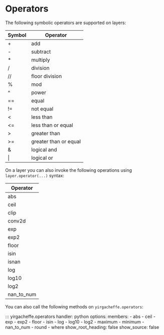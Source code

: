 # Operators

The following symbolic operators are supported on layers:

| Symbol | Operator |
|--------|----------|
| + | add |
| - | subtract |
| * | multiply |
| / | division |
| // | floor division |
| % | mod |
| ^ | power |
| == | equal |
| != | not equal |
| < | less than |
| <= | less than or equal |
| > | greater than |
| >= | greater than or equal |
| & | logical and |
| \| | logical or |

On a layer you can also invoke the following operations using `layer.operator(...)` syntax:

| Operator |
|----------|
| abs |
| ceil |
| clip |
| conv2d |
| exp |
| exp2 |
| floor |
| isin |
| isnan |
| log |
| log10 |
| log2 |
| nan_to_num |

You can also call the following methods on `yirgacheffe.operators`:

::: yirgacheffe.operators
    handler: python
    options:
        members:
            - abs
            - ceil
            - exp
            - exp2
            - floor
            - isin
            - log
            - log10
            - log2
            - maximum
            - minimum
            - nan_to_num
            - round
            - where
        show_root_heading: false
        show_source: false